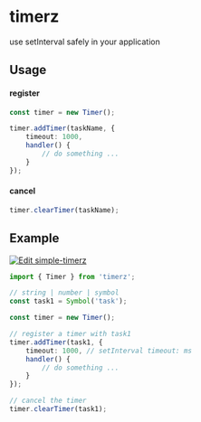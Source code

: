 # timerz

use setInterval safely in your application

## Usage

#### register
```typescript
const timer = new Timer();

timer.addTimer(taskName, { 
    timeout: 1000,
    handler() {
        // do something ...
    }
});
```

#### cancel
```typescript
timer.clearTimer(taskName);
```

## Example
[![Edit simple-timerz](https://codesandbox.io/static/img/play-codesandbox.svg)](https://codesandbox.io/s/simple-timerz-b2p6ey?autoresize=1&codemirror=1&expanddevtools=1&fontsize=14&hidenavigation=1&module=%2Fsrc%2Findex.ts&moduleview=1&theme=dark)
```typescript
import { Timer } from 'timerz';

// string | number | symbol
const task1 = Symbol('task'); 

const timer = new Timer();

// register a timer with task1
timer.addTimer(task1, { 
    timeout: 1000, // setInterval timeout: ms
    handler() {
        // do something ...
    }
});

// cancel the timer
timer.clearTimer(task1);
````
